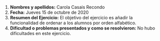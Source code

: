 1. **Nombres y apellidos:** Carola Casais Recondo
2. **Fecha:** Jueves 15 de octubre de 2020
3. **Resumen del Ejercicio:** El objetivo del ejercicio es añadir la funcionalidad de ordenar a los alumnos por orden alfabético.
4. **Dificultad o problemas presentados y como se resolvieron:** No hubo dificultades en este ejercicio.
